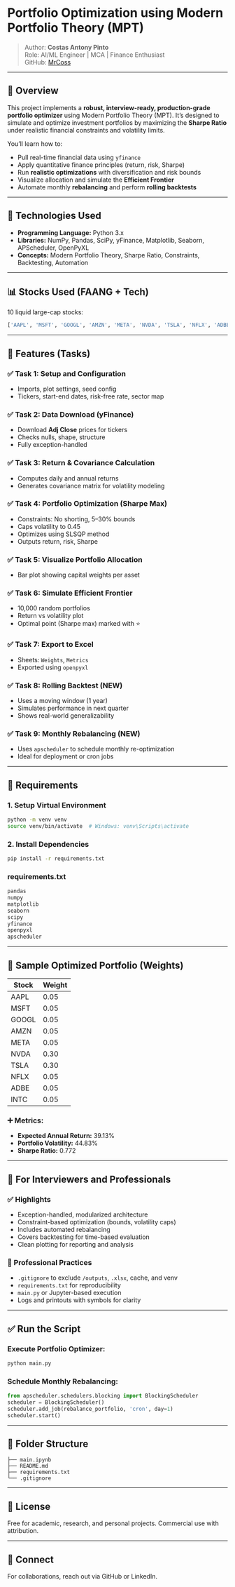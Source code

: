 # Portfolio Optimization using Modern Portfolio Theory (MPT)

> Author: **Costas Antony Pinto**  
> Role: AI/ML Engineer | MCA | Finance Enthusiast  
> GitHub: [MrCoss](https://github.com/MrCoss)  

---

## 📘 Overview

This project implements a **robust, interview-ready, production-grade portfolio optimizer** using Modern Portfolio Theory (MPT). It’s designed to simulate and optimize investment portfolios by maximizing the **Sharpe Ratio** under realistic financial constraints and volatility limits.

You’ll learn how to:
- Pull real-time financial data using `yfinance`
- Apply quantitative finance principles (return, risk, Sharpe)
- Run **realistic optimizations** with diversification and risk bounds
- Visualize allocation and simulate the **Efficient Frontier**
- Automate monthly **rebalancing** and perform **rolling backtests**

---

## 📌 Technologies Used
- **Programming Language:** Python 3.x
- **Libraries:** NumPy, Pandas, SciPy, yFinance, Matplotlib, Seaborn, APScheduler, OpenPyXL
- **Concepts:** Modern Portfolio Theory, Sharpe Ratio, Constraints, Backtesting, Automation

---

## 📊 Stocks Used (FAANG + Tech)

10 liquid large-cap stocks:
```python
['AAPL', 'MSFT', 'GOOGL', 'AMZN', 'META', 'NVDA', 'TSLA', 'NFLX', 'ADBE', 'INTC']
```

---

## 🧠 Features (Tasks)

### ✅ Task 1: Setup and Configuration
- Imports, plot settings, seed config
- Tickers, start-end dates, risk-free rate, sector map

### ✅ Task 2: Data Download (yFinance)
- Download **Adj Close** prices for tickers
- Checks nulls, shape, structure
- Fully exception-handled

### ✅ Task 3: Return & Covariance Calculation
- Computes daily and annual returns
- Generates covariance matrix for volatility modeling

### ✅ Task 4: Portfolio Optimization (Sharpe Max)
- Constraints: No shorting, 5–30% bounds
- Caps volatility to 0.45
- Optimizes using SLSQP method
- Outputs return, risk, Sharpe

### ✅ Task 5: Visualize Portfolio Allocation
- Bar plot showing capital weights per asset

### ✅ Task 6: Simulate Efficient Frontier
- 10,000 random portfolios
- Return vs volatility plot
- Optimal point (Sharpe max) marked with ⭐

### ✅ Task 7: Export to Excel
- Sheets: `Weights`, `Metrics`
- Exported using `openpyxl`

### ✅ Task 8: Rolling Backtest (NEW)
- Uses a moving window (1 year)
- Simulates performance in next quarter
- Shows real-world generalizability

### ✅ Task 9: Monthly Rebalancing (NEW)
- Uses `apscheduler` to schedule monthly re-optimization
- Ideal for deployment or cron jobs

---

## 🧾 Requirements

### 1. Setup Virtual Environment
```bash
python -m venv venv
source venv/bin/activate  # Windows: venv\Scripts\activate
```

### 2. Install Dependencies
```bash
pip install -r requirements.txt
```

### requirements.txt
```txt
pandas
numpy
matplotlib
seaborn
scipy
yfinance
openpyxl
apscheduler
```

---

## 🧠 Sample Optimized Portfolio (Weights)

| Stock | Weight |
|-------|--------|
| AAPL  | 0.05   |
| MSFT  | 0.05   |
| GOOGL | 0.05   |
| AMZN  | 0.05   |
| META  | 0.05   |
| NVDA  | 0.30   |
| TSLA  | 0.30   |
| NFLX  | 0.05   |
| ADBE  | 0.05   |
| INTC  | 0.05   |

### ➕ Metrics:
- **Expected Annual Return:** 39.13%
- **Portfolio Volatility:** 44.83%
- **Sharpe Ratio:** 0.772

---

## 🧪 For Interviewers and Professionals

### ✅ Highlights
- Exception-handled, modularized architecture
- Constraint-based optimization (bounds, volatility caps)
- Includes automated rebalancing
- Covers backtesting for time-based evaluation
- Clean plotting for reporting and analysis

### 📁 Professional Practices
- `.gitignore` to exclude `/outputs`, `.xlsx`, cache, and venv
- `requirements.txt` for reproducibility
- `main.py` or Jupyter-based execution
- Logs and printouts with symbols for clarity

---

## ✅ Run the Script

### Execute Portfolio Optimizer:
```bash
python main.py
```

### Schedule Monthly Rebalancing:
```python
from apscheduler.schedulers.blocking import BlockingScheduler
scheduler = BlockingScheduler()
scheduler.add_job(rebalance_portfolio, 'cron', day=1)
scheduler.start()
```

---

## 🏁 Folder Structure

```
├── main.ipynb
├── README.md
├── requirements.txt
└── .gitignore

```

---

## 📜 License

Free for academic, research, and personal projects. Commercial use with attribution.

---

## 💬 Connect
For collaborations, reach out via GitHub or LinkedIn.
